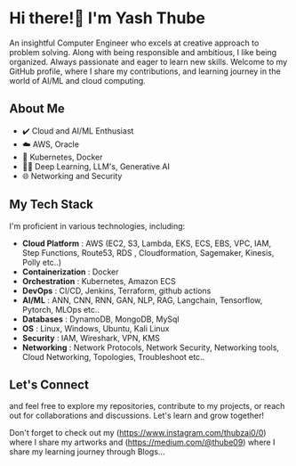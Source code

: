 # Hi there!👋 I'm Yash Thube


An insightful Computer Engineer who excels at creative approach to problem solving. Along with being responsible and ambitious, I like being organized. Always
passionate and eager to learn new skills. 
Welcome to my GitHub profile, where I share my contributions, and learning journey in the world of AI/ML and cloud computing.

## About Me

- ✔️ Cloud and AI/ML Enthusiast
- ☁️ AWS, Oracle
- 🐳 Kubernetes, Docker 
- 🧑‍💻 Deep Learning, LLM's, Generative AI
- 🌐 Networking and Security 

## My Tech Stack

I'm proficient in various technologies, including:

- **Cloud Platform**   : AWS (EC2, S3, Lambda, EKS, ECS, EBS, VPC, IAM, Step Functions, Route53, RDS , Cloudformation, Sagemaker, Kinesis, Polly etc..)
- **Containerization** : Docker
- **Orchestration**    : Kubernetes, Amazon ECS
- **DevOps**           : CI/CD, Jenkins, Terraform, github actions
- **AI/ML**            : ANN, CNN, RNN, GAN, NLP, RAG, Langchain, Tensorflow, Pytorch, MLOps etc..
- **Databases**        : DynamoDB, MongoDB, MySql
- **OS**               : Linux, Windows, Ubuntu, Kali Linux
- **Security**         : IAM, Wireshark, VPN, KMS
- **Networking**       : Network Protocols, Network Security, Networking tools, Cloud Networking, Topologies, Troubleshoot etc..

## Let's Connect
and feel free to explore my repositories, contribute to my projects, or reach out for collaborations and discussions. Let's learn and grow together!

Don't forget to check out my (https://www.instagram.com/thubzai0/0) where I share my artworks and (https://medium.com/@thube09) where I share my learning journey through Blogs...



